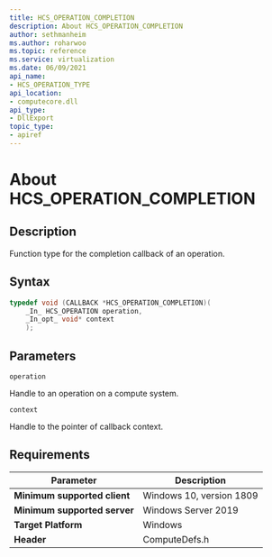 ```yaml
---
title: HCS_OPERATION_COMPLETION
description: About HCS_OPERATION_COMPLETION
author: sethmanheim
ms.author: roharwoo
ms.topic: reference
ms.service: virtualization
ms.date: 06/09/2021
api_name:
- HCS_OPERATION_TYPE
api_location:
- computecore.dll
api_type:
- DllExport
topic_type: 
- apiref
---
```

# About HCS_OPERATION_COMPLETION

## Description

Function type for the completion callback of an operation.

## Syntax

```cpp
typedef void (CALLBACK *HCS_OPERATION_COMPLETION)(
    _In_ HCS_OPERATION operation,
    _In_opt_ void* context
    );
```

## Parameters

`operation`

Handle to an operation on a compute system.

`context`

Handle to the pointer of callback context.

## Requirements

|Parameter|Description|
|---|---|
| **Minimum supported client** | Windows 10, version 1809 |
| **Minimum supported server** | Windows Server 2019 |
| **Target Platform** | Windows |
| **Header** | ComputeDefs.h |
